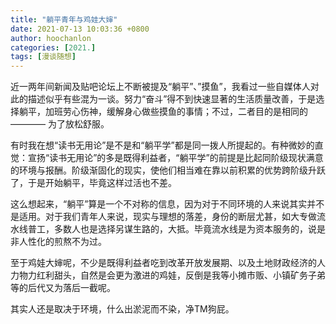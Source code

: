 ```yaml
---
title: "躺平青年与鸡娃大婶"
date: 2021-07-13 10:03:36 +0800
author: hoochanlon
categories: [2021.]
tags: [漫谈随想]
---
```


近一两年间新闻及贴吧论坛上不断被提及“躺平”、”摸鱼”，我看过一些自媒体人对此的描述似乎有些混为一谈。努力“奋斗”得不到快速显著的生活质量改善，于是选择躺平，加班劳心伤神，缓解身心做些摸鱼的事情；不过，二者目的是相同的 ———— 为了放松舒服。

 <!-- more -->

有时我在想“读书无用论”是不是和“躺平学”都是同一拨人所提起的。有种微妙的直觉：宣扬“读书无用论”的多是既得利益者，“躺平学”的前提是比起同阶级现状满意的环境与报酬。阶级渐固化的现实，使他们相当难在靠以前积累的优势跨阶级升跃了，于是开始躺平，毕竟这样过活也不差。

这么想起来，“躺平”算是一个不对称的信息，因为对于不同环境的人来说其实并不是适用。对于我们青年人来说，现实与理想的落差，身份的断层尤甚，如大专做流水线普工，多数人也是选择另谋生路的，大抵。毕竟流水线是为资本服务的，说是非人性化的煎熬不为过。

至于鸡娃大婶呢，不少是既得利益者吃到改革开放发展期、以及土地财政经济的人力物力红利甜头，自然是会更为激进的鸡娃，反倒是我等小摊市贩、小镇矿务子弟等的后代又为落后一截呢。

其实人还是取决于环境，什么出淤泥而不染，净TM狗屁。
